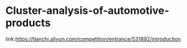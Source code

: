 # Cluster-analysis-of-automotive-products
link:https://tianchi.aliyun.com/competition/entrance/531892/introduction
